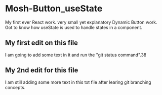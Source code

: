 # Mosh-Button_useState

My first ever React work. very small yet explanatory Dynamic Button work. Got to know how useState is used to handle states in a component.

## My first edit on this file

I am going to add some text in it and run the "git status command".38

## My 2nd edit for this file

I am still adding some more text in this txt file after learing git branching concepts.
